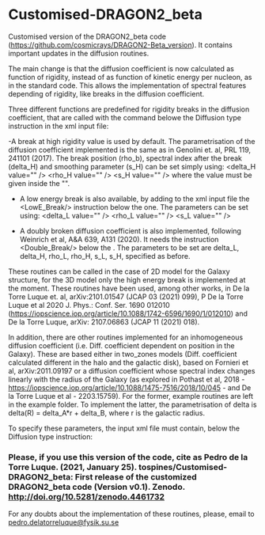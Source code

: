 # Customised-DRAGON2_beta
Customised version of the DRAGON2_beta code (https://github.com/cosmicrays/DRAGON2-Beta_version). It contains important updates in the diffusion routines.

The main change is that the diffusion coefficient is now calculated as function of rigidity, instead of as function of kinetic energy per nucleon, as in the standard code. This allows the implementation of spectral features depending of rigidity, like breaks in the diffusion coefficient. 

Three different functions are predefined for rigidity breaks in the diffusion coefficient, that are called with the <BreakDiff/> command belowe the Diffusion type instruction in the xml input file:

  -A break at high rigidity value is used by default. The parametrisation of the diffusion coefficient implemented is the same as in Genolini et. al, PRL 119, 241101 (2017).
  The break position (rho_b), spectral index after the break (delta_H) and smoothing parameter (s_H) can be set simply using:
    <delta_H value="" />
    <rho_H value="" />
    <s_H value="" />
  where the value must be given inside the "". 

  - A low energy break is also available, by adding to the xml input file the <LowE_Break/> instruction below the <BreakDiff/> one. The parameters can be set using:
    <delta_L value="" />
    <rho_L value="" />
    <s_L value="" />

  - A doubly broken diffusion coefficient is also implemented, following Weinrich et al, A&A 639, A131 (2020). It needs the instruction <Double_Break/> below the <BreakDiff/>.         The parameters to be set are delta_L, delta_H, rho_L, rho_H, s_L, s_H, specified as before. 

These routines can be called in the case of 2D model for the Galaxy structure, for the 3D model only the high energy break is implemented at the moment. These routines have been used, among other works, in De la Torre Luque et. al, arXiv:2101.01547 (JCAP 03 (2021) 099), P De la Torre Luque et al 2020 J. Phys.: Conf. Ser. 1690 012010 (https://iopscience.iop.org/article/10.1088/1742-6596/1690/1/012010) and De la Torre Luque, arXiv: 2107.06863 (JCAP 11 (2021) 018).


In addition, there are other routines implemented for an inhomogeneous diffusion coefficient (i.e. Diff. coefficient dependent on position in the Galaxy). These are based either in two_zones models (Diff. coefficient calculated different in the halo and the galactic disk), based on Fornieri et al, arXiv:2011.09197 or a diffusion coefficient whose spectral index changes linearly with the radius of the Galaxy (as explored in Pothast et al, 2018 - https://iopscience.iop.org/article/10.1088/1475-7516/2018/10/045 - and De la Torre Luque et al - 2203.15759). For the former, example routines are left in the example folder. 
To implement the latter, the parametrisation of delta is delta(R) = delta_A*r + delta_B, where r is the galactic radius. 

To specify these parameters, the input xml file must contain, below the Diffusion type instruction:     
    <VariableD />     <!TwoZone />     <deltaB value="" />    <deltaA value="" />


 ### Please, if you use this version of the code, cite as Pedro de la Torre Luque. (2021, January 25). tospines/Customised-DRAGON2_beta: First release of the customized DRAGON2_beta code (Version v0.1). Zenodo. http://doi.org/10.5281/zenodo.4461732
 
For any doubts about the implementation of these routines, please, email to pedro.delatorreluque@fysik.su.se
